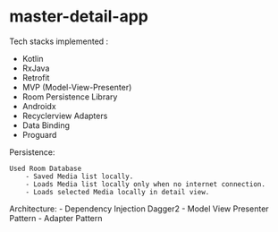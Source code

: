 # master-detail-app
Tech stacks implemented :
  - Kotlin
  - RxJava
  - Retrofit
  - MVP (Model-View-Presenter)
  - Room Persistence Library
  - Androidx
  - Recyclerview Adapters
  - Data Binding
  - Proguard

  Persistence:

    Used Room Database
        - Saved Media list locally.
        - Loads Media list locally only when no internet connection.
        - Loads selected Media locally in detail view.

  Architecture:
    - Dependency Injection Dagger2
    - Model View Presenter Pattern
    - Adapter Pattern
